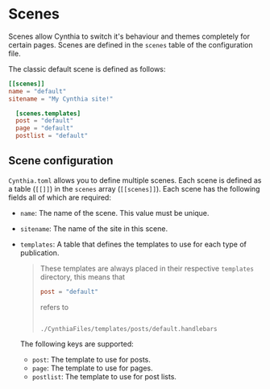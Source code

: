# Scenes

Scenes allow Cynthia to switch it's behaviour and themes completely for certain pages.
Scenes are defined in the `scenes` table of the configuration file.

The classic default scene is defined as follows:

```toml
[[scenes]]
name = "default"
sitename = "My Cynthia site!"

  [scenes.templates]
  post = "default"
  page = "default"
  postlist = "default"
```

## Scene configuration

`Cynthia.toml` allows you to define multiple scenes.
Each scene is defined as a table (`[[]]`) in the `scenes` array (`[[scenes]]`).
Each scene has the following fields all of which are required:

- `name`: The name of the scene. This value must be unique.
- `sitename`: The name of the site in this scene.
- `templates`:
  A table that defines the templates to use for each type of publication.

  > These templates are always placed in their respective `templates` directory,
  > this means that
  >
  > ```toml
  > post = "default"
  > ```
  >
  > refers to
  >
  > ```path
  >
  > ./CynthiaFiles/templates/posts/default.handlebars
  >
  > ```

  The following keys are supported:

  - `post`: The template to use for posts.
  - `page`: The template to use for pages.
  - `postlist`: The template to use for post lists.
